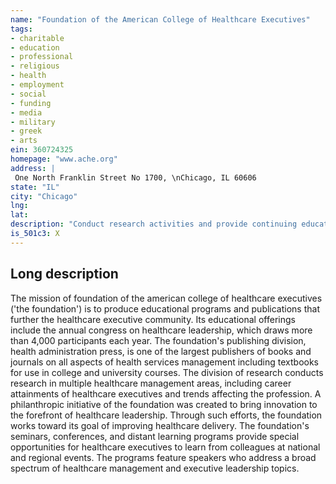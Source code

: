 ```yaml
---
name: "Foundation of the American College of Healthcare Executives"
tags:
- charitable
- education
- professional
- religious
- health
- employment
- social
- funding
- media
- military
- greek
- arts
ein: 360724325
homepage: "www.ache.org"
address: |
 One North Franklin Street No 1700, \nChicago, IL 60606
state: "IL"
city: "Chicago"
lng: 
lat: 
description: "Conduct research activities and provide continuing education opportunities through seminars, workshops, conferences, and publications. "
is_501c3: X
---
```


## Long description

The mission of foundation of the american college of healthcare executives ('the foundation') is to produce educational programs and publications that further the healthcare executive community. Its educational offerings include the annual congress on healthcare leadership, which draws more than 4,000 participants each year. The foundation's publishing division, health administration press, is one of the largest publishers of books and journals on all aspects of health services management including textbooks for use in college and university courses. The division of research conducts research in multiple healthcare management areas, including career attainments of healthcare executives and trends affecting the profession. A philanthropic initiative of the foundation was created to bring innovation to the forefront of healthcare leadership. Through such efforts, the foundation works toward its goal of improving healthcare delivery. The foundation's seminars, conferences, and distant learning programs provide special opportunities for healthcare executives to learn from colleagues at national and regional events. The programs feature speakers who address a broad spectrum of healthcare management and executive leadership topics. 
